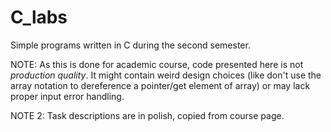 # C_labs
Simple programs written in C during the second semester.

NOTE: As this is done for academic course, code presented here is not *production quality*. It might contain weird design choices (like don't use the array notation to dereference a pointer/get element of array) or may lack proper input error handling.

NOTE 2: Task descriptions are in polish, copied from course page.